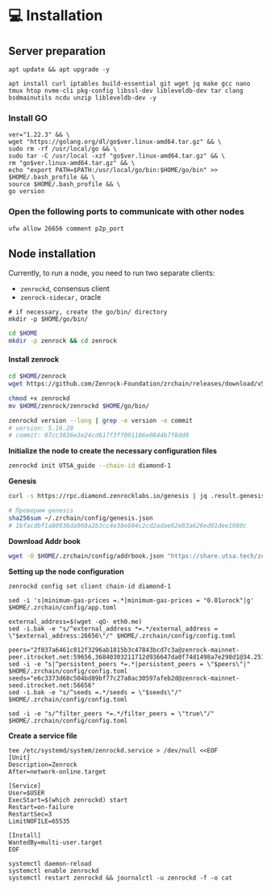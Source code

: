 # 💻 Installation

## Server preparation

```shell
apt update && apt upgrade -y
```

```shell
apt install curl iptables build-essential git wget jq make gcc nano tmux htop nvme-cli pkg-config libssl-dev libleveldb-dev tar clang bsdmainutils ncdu unzip libleveldb-dev -y
```

### Install GO

```shell
ver="1.22.3" && \
wget "https://golang.org/dl/go$ver.linux-amd64.tar.gz" && \
sudo rm -rf /usr/local/go && \
sudo tar -C /usr/local -xzf "go$ver.linux-amd64.tar.gz" && \
rm "go$ver.linux-amd64.tar.gz" && \
echo "export PATH=$PATH:/usr/local/go/bin:$HOME/go/bin" >> $HOME/.bash_profile && \
source $HOME/.bash_profile && \
go version
```

### Open the following ports to communicate with other nodes

```bash
ufw allow 26656 comment p2p_port
```

## Node installation

Currently, to run a node, you need to run two separate clients:&#x20;

* `zenrockd`, consensus client
* `zenrock-sidecar,` oracle

```shell
# if necessary, create the go/bin/ directory
mkdir -p $HOME/go/bin/
```

```bash
cd $HOME
mkdir -p zenrock && cd zenrock
```

#### Install zenrock

```bash
cd $HOME/zenrock
wget https://github.com/Zenrock-Foundation/zrchain/releases/download/v5.16.20/zenrockd

chmod +x zenrockd
mv $HOME/zenrock/zenrockd $HOME/go/bin/

zenrockd version --long | grep -e version -e commit
# version: 5.16.20
# commit: 07cc3836e3e24cd617f3ff091186e0844b7f8dd9
```

**Initialize the node to create the necessary configuration files**

```bash
zenrockd init UTSA_guide --chain-id diamond-1
```

**Genesis**

```bash
curl -s https://rpc.diamond.zenrocklabs.io/genesis | jq .result.genesis > $HOME/.zrchain/config/genesis.json

# Проверим genesis
sha256sum ~/.zrchain/config/genesis.json
# 1bfacdbf1a80936da968a2b3cc4e38e604c2cd2adae62e83a626ed01dee1080c
```

**Download Addr book**

```bash
wget -O $HOME/.zrchain/config/addrbook.json "https://share.utsa.tech/zenrock/addrbook.json"
```

**Setting up the node configuration**

```shell
zenrockd config set client chain-id diamond-1

sed -i 's|minimum-gas-prices =.*|minimum-gas-prices = "0.01urock"|g' $HOME/.zrchain/config/app.toml

external_address=$(wget -qO- eth0.me)
sed -i.bak -e "s/^external_address *=.*/external_address = \"$external_address:26656\"/" $HOME/.zrchain/config/config.toml

peers="2f037a6461c012f3296ab1815b3c47843bcd7c3a@zenrock-mainnet-peer.itrocket.net:59656,36840303211712d936647da0f74d1498a7e298d1@34.251.37.55:26656,5ad8a5de6318529994da817043b268ef617e37ba@54.216.86.166:26656"
sed -i -e "s|^persistent_peers *=.*|persistent_peers = \"$peers\"|" $HOME/.zrchain/config/config.toml
seeds="e6c3373d68c504bd89bf77c27a8ac30597afeb2d@zenrock-mainnet-seed.itrocket.net:56656"
sed -i.bak -e "s/^seeds =.*/seeds = \"$seeds\"/" $HOME/.zrchain/config/config.toml

sed -i -e "s/^filter_peers *=.*/filter_peers = \"true\"/" $HOME/.zrchain/config/config.toml
```

**Create a service file**

```shell
tee /etc/systemd/system/zenrockd.service > /dev/null <<EOF
[Unit]
Description=Zenrock
After=network-online.target

[Service]
User=$USER
ExecStart=$(which zenrockd) start
Restart=on-failure
RestartSec=3
LimitNOFILE=65535

[Install]
WantedBy=multi-user.target
EOF
```

```shell
systemctl daemon-reload
systemctl enable zenrockd
systemctl restart zenrockd && journalctl -u zenrockd -f -o cat
```
